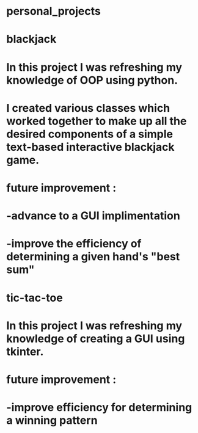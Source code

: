 # personal_projects

# blackjack
# In this project I was refreshing my knowledge of OOP using python. 
# I created various classes which worked together to make up all the desired components of a simple text-based interactive blackjack game.
# future improvement : 
# -advance to a GUI implimentation
# -improve the efficiency of determining a given hand's "best sum"

# tic-tac-toe
# In this project I was refreshing my knowledge of creating a GUI using tkinter. 
# future improvement : 
# -improve efficiency for determining a winning pattern
